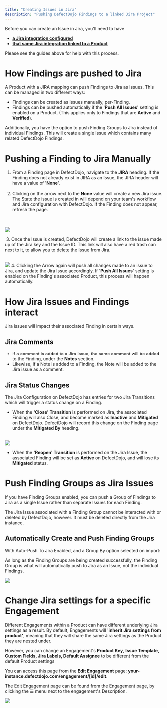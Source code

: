 ```yaml
---
title: "Creating Issues in Jira"
description: "Pushing DefectDojo Findings to a linked Jira Project"
---
```



Before you can create an Issue in Jira, you'll need to have


* **[a Jira integration configured](https://support.defectdojo.com/en/articles/8766815-set-up-a-jira-integration)**
* **[that same Jira integration linked to a Product](https://support.defectdojo.com/en/articles/8490492-add-jira-integration-to-a-product)**


Please see the guides above for help with this process.



# How Findings are pushed to Jira



A Product with a JIRA mapping can push Findings to Jira as Issues. This can be managed in two different ways:


* Findings can be created as Issues manually, per\-Finding.
* Findings can be pushed automatically if the '**Push All Issues**' setting is enabled on a Product. (This applies only to Findings that are **Active** and **Verified**).

Additionally, you have the option to push Finding Groups to Jira instead of individual Findings. This will create a single Issue which contains many related DefectDojo Findings.




# Pushing a Finding to Jira Manually


1. From a Finding page in DefectDojo, navigate to the **JIRA** heading. If the Finding does not already exist in JIRA as an Issue, the JIRA header will have a value of '**None**'.  
​
2. Clicking on the arrow next to the **None** value will create a new Jira issue. The State the issue is created in will depend on your team's workflow and Jira configuration with DefectDojo. If the Finding does not appear, refresh the page.   
​  
​


![](https://downloads.intercomcdn.com/i/o/910784359/572d851c9d8292d34dd7acc7/Screenshot+2023-12-15+at+10.11.32+AM.png?expires=1729720800&signature=1b913080cd7ccd29c6193cf33923c10c80925daa92143022a3f8d0cacff4245b&req=fSEnEcF6noRWFb4f3HP0gC6hrwobes4KCfUutw28q8xS3rYZCA9CZZvLlsRZ%0Avro%3D%0A)
  
​
3. Once the Issue is created, DefectDojo will create a link to the issue made up of the Jira key and the Issue ID. This link will also have a red trash can next to it, to allow you to delete the Issue from Jira.  
​


![](https://downloads.intercomcdn.com/i/o/910793636/2a9cd7316f118ef3e108a26a/Screenshot+2023-12-15+at+10.22.25+AM.png?expires=1729720800&signature=ff6f8c8c5ab7f7b50aa64795924805e04779cbfd9eb1991458b52c187fbe460f&req=fSEnEcB9m4JZFb4f3HP0gGKdXeVgqwRYF%2FvyituVBDqN28dqVMi%2FhmEppluu%0AUys%3D%0A)
4. Clicking the Arrow again will push all changes made to an issue to Jira, and update the Jira Issue accordingly. If '**Push All Issues**' setting is enabled on the Finding's associated Product, this process will happen automatically.



# How Jira Issues and Findings interact


Jira issues will impact their associated Finding in certain ways.



## Jira Comments


* If a comment is added to a Jira Issue, the same comment will be added to the Finding, under the **Notes** section.
* Likewise, if a Note is added to a Finding, the Note will be added to the Jira issue as a comment.

## Jira Status Changes


The Jira Configuration on DefectDojo has entries for two Jira Transitions which will trigger a status change on a Finding.


* When the **'Close' Transition** is performed on Jira, the associated Finding will also Close, and become marked as **Inactive** and **Mitigated** on DefectDojo. DefectDojo will record this change on the Finding page under the **Mitigated By** heading.  
​


![](https://downloads.intercomcdn.com/i/o/910797138/74e1c5ce3e09507d5c78b499/Screenshot+2023-12-15+at+10.26.37+AM.png?expires=1729720800&signature=01166d7f9f4ee3ed293e8ffc02afad7d4f519b7f72ba382a53b34e9754aeabaf&req=fSEnEcB5nIJXFb4f3HP0gKGxM4Pk6KLvrG1xOEGdbJCk%2FhkZvQmPj2YpZd%2F3%0AOXE%3D%0A)
* When the **'Reopen' Transition** is performed on the Jira Issue, the associated Finding will be set as **Active** on DefectDojo, and will lose its **Mitigated** status.

# Push Finding Groups as Jira Issues


If you have Finding Groups enabled, you can push a Group of Findings to Jira as a single Issue rather than separate Issues for each Finding.



The Jira Issue associated with a Finding Group cannot be interacted with or deleted by DefectDojo, however. It must be deleted directly from the Jira instance.



## **Automatically Create and Push Finding Groups**


With Auto\-Push To Jira Enabled, and a Group By option selected on import:


  
As long as the Finding Groups are being created successfully, the Finding Group is what will automatically push to Jira as an Issue, not the individual Findings.



![](https://downloads.intercomcdn.com/i/o/910810290/ac1144f3e392c0f116ce31d2/Screenshot+2023-12-15+at+10.42.58+AM.png?expires=1729720800&signature=a7806351286be98a7502fbeb96a63169eb12800589253109a69141fa72457dc0&req=fSEnHsh%2Bn4hfFb4f3HP0gIyL3dh8pgNDPRYkuGHdr6COFAOSTngChYgp1zWa%0A%2FLU%3D%0A)

# Change Jira settings for a specific Engagement


Different Engagements within a Product can have different underlying Jira settings as a result. By default, Engagements will '**inherit Jira settings from product'**, meaning that they will share the same Jira settings as the Product they are nested under.



However, you can change an Engagement's **Product Key**, **Issue Template, Custom Fields, Jira Labels, Default Assignee** to be different from the default Product settings


You can access this page from the **Edit Engagement** page: **your\-instance.defectdojo.com/engagement/\[id]/edit**.



The Edit Engagement page can be found from the Engagement page, by clicking the ☰ menu next to the engagement's Description.



![](https://downloads.intercomcdn.com/i/o/937440895/19a20d2976703a88fd1ec03d/Screenshot+2024-01-18+at+2.36.46+PM.png?expires=1729720800&signature=bec87928877d2ac08278b3bf55c4adad51fe790eb6f8afce0375281e539b14e6&req=fSMgEs1%2BlYhaFb4f3HP0gN%2FyTRYP9aPTp26R2XB063sOp%2BXtCV4UWdbUjbpa%0AawI%3D%0A)